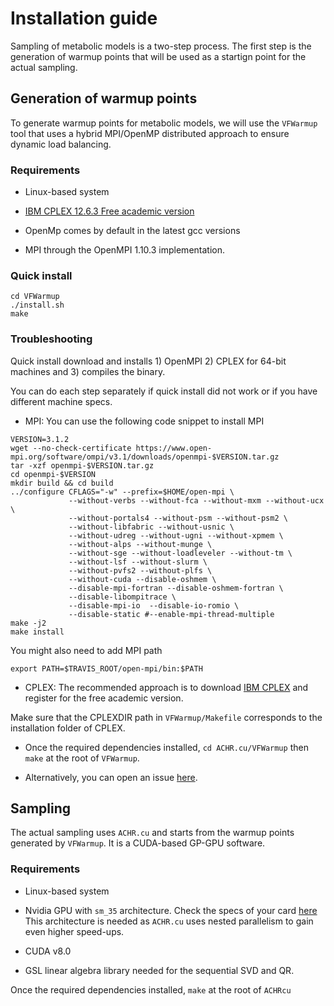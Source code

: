 # Installation guide

Sampling of metabolic models is a two-step process. The first step is the generation of warmup points that will be used as a startign point
for the actual sampling.

## Generation of warmup points

To generate warmup points for metabolic models, we will use the `VFWarmup` tool that uses a hybrid MPI/OpenMP distributed approach to ensure dynamic load balancing.

### Requirements
+ Linux-based system

+ [IBM CPLEX 12.6.3 Free academic version](http://www-03.ibm.com/software/products/fr/ibmilogcpleoptistud)

+ OpenMp comes by default in the latest gcc versions

+ MPI through the OpenMPI 1.10.3 implementation.

### Quick install

```
cd VFWarmup
./install.sh
make
```
### Troubleshooting
Quick install download and installs 1) OpenMPI 2) CPLEX for 64-bit machines and 3) compiles the binary.

You can do each step separately if quick install did not work or if you have different machine specs.

+ MPI: You can use the following code snippet to install MPI
```
VERSION=3.1.2
wget --no-check-certificate https://www.open-mpi.org/software/ompi/v3.1/downloads/openmpi-$VERSION.tar.gz
tar -xzf openmpi-$VERSION.tar.gz
cd openmpi-$VERSION
mkdir build && cd build
../configure CFLAGS="-w" --prefix=$HOME/open-mpi \
             --without-verbs --without-fca --without-mxm --without-ucx \
             --without-portals4 --without-psm --without-psm2 \
             --without-libfabric --without-usnic \
             --without-udreg --without-ugni --without-xpmem \
             --without-alps --without-munge \
             --without-sge --without-loadleveler --without-tm \
             --without-lsf --without-slurm \
             --without-pvfs2 --without-plfs \
             --without-cuda --disable-oshmem \
             --disable-mpi-fortran --disable-oshmem-fortran \
             --disable-libompitrace \
             --disable-mpi-io  --disable-io-romio \
             --disable-static #--enable-mpi-thread-multiple
make -j2
make install
```
You might also need to add MPI path

```
export PATH=$TRAVIS_ROOT/open-mpi/bin:$PATH
```
+ CPLEX: The recommended approach is to download [IBM CPLEX](http://www-03.ibm.com/software/products/fr/ibmilogcpleoptistud) and register for the free academic version.

Make sure that the CPLEXDIR path in `VFWarmup/Makefile` corresponds to the installation folder of CPLEX.

+ Once the required dependencies installed, `cd ACHR.cu/VFWarmup` then `make` at the root of `VFWarmup`.

+ Alternatively, you can open an issue [here](https://github.com/marouenbg/ACHR.cu/issues).

## Sampling

The actual sampling uses `ACHR.cu` and starts from the warmup points generated by `VFWarmup`. It is a CUDA-based GP-GPU software.

### Requirements
+ Linux-based system

+ Nvidia GPU with `sm_35` architecture. Check the specs of your card [here](https://en.wikipedia.org/wiki/CUDA)
This architecture is needed as `ACHR.cu` uses nested parallelism to gain even higher speed-ups.

+ CUDA v8.0

+ GSL linear algebra library needed for the sequential SVD and QR. 

Once the required dependencies installed, `make` at the root of `ACHRcu`

